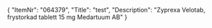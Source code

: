 {
  "ItemNr": "064379",
  "Title": "test",
  "Description": "Zyprexa Velotab, frystorkad tablett 15 mg Medartuum AB"
}